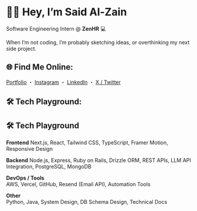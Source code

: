 # 🤙🏼 Hey, I’m Said Al-Zain


Software Engineering Intern @ **ZenHR** 💻

When I’m not coding, I’m probably sketching ideas, or overthinking my next side project.


## 🌐 Find Me Online:
[Portfolio](https://Said-mz.com) ・ [Instagram](https://instagram.com/feartfulz) ・ [LinkedIn](https://linkedin.com/in/said-mz) ・ [X / Twitter](https://x.com/saiid_mz)


## 🛠️ Tech Playground:

## 🛠️ Tech Playground

**Frontend**
Next.js, React, Tailwind CSS, TypeScript, Framer Motion, Responsive Design

**Backend**
Node.js, Express, Ruby on Rails, Drizzle ORM, REST APIs, LLM API Integration, PostgreSQL, MongoDB

**DevOps / Tools**  
AWS, Vercel, GitHub, Resend (Email API), Automation Tools

**Other**  
Python, Java, System Design, DB Schema Design, Technical Docs
